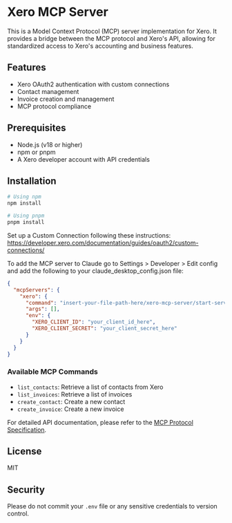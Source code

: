 # Xero MCP Server

This is a Model Context Protocol (MCP) server implementation for Xero. It provides a bridge between the MCP protocol and Xero's API, allowing for standardized access to Xero's accounting and business features.

## Features

- Xero OAuth2 authentication with custom connections
- Contact management
- Invoice creation and management
- MCP protocol compliance

## Prerequisites

- Node.js (v18 or higher)
- npm or pnpm
- A Xero developer account with API credentials

## Installation

```bash
# Using npm
npm install

# Using pnpm
pnpm install
```

Set up a Custom Connection following these instructions: https://developer.xero.com/documentation/guides/oauth2/custom-connections/

To add the MCP server to Claude go to Settings > Developer > Edit config and add the following to your claude_desktop_config.json file:

```json
{
  "mcpServers": {
    "xero": {
      "command": "insert-your-file-path-here/xero-mcp-server/start-server.sh",
      "args": [],
      "env": {
        "XERO_CLIENT_ID": "your_client_id_here",
        "XERO_CLIENT_SECRET": "your_client_secret_here"
      }
    }
  }
}
```

### Available MCP Commands

- `list_contacts`: Retrieve a list of contacts from Xero
- `list_invoices`: Retrieve a list of invoices
- `create_contact`: Create a new contact
- `create_invoice`: Create a new invoice

For detailed API documentation, please refer to the [MCP Protocol Specification](https://modelcontextprotocol.io/).

## License

MIT

## Security

Please do not commit your `.env` file or any sensitive credentials to version control.
